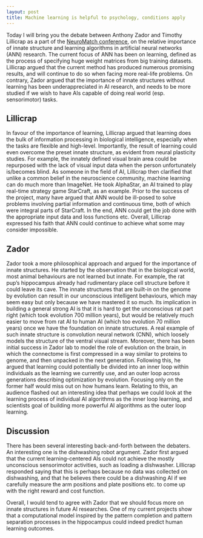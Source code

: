```yaml
---
layout: post
title: Machine learning is helpful to psychology, conditions apply
---
```


Today I will bring you the debate between Anthony Zador and Timothy Lillicrap as a part of the [NeuroMatch conference](https://www.crowdcast.io/e/neuromatch2/3), on the relative importance of innate structure and learning algorithms in artificial neural networks (ANN) research. The current focus of ANN has been on learning, defined as the process of specifying huge weight matrices from big training datasets. Lillicrap argued that the current method has produced numerous promising results, and will continue to do so when facing more real-life problems. On contrary, Zador argued that the importance of innate structures without learning has been underappreciated in AI research, and needs to be more studied if we wish to have AIs capable of doing real world (esp. sensorimotor) tasks. 

Lillicrap
------
In favour of the importance of learning, Lillicrap argued that learning does the bulk of information processing in biological intelligence, especially when the tasks are flexible and high-level. Importantly, the result of learning could even overcome the preset innate structure, as evident from neural plasticity studies. For example, the innately defined visual brain area could be repurposed with the lack of visual input data when the person unfortunately is/becomes blind. As someone in the field of AI, Lillicrap then clarified that unlike a common belief in the neuroscience community, machine learning can do much more than ImageNet. He took AlphaStar, an AI trained to play real-time strategy game StarCraft, as an example. Prior to the success of the project, many have argued that ANN would be ill-posed to solve problems involving partial information and continuous time, both of which were integral parts of StarCraft. In the end, ANN could get the job done with the appropriate input data and loss functions etc. Overall, Lillicrap expressed his faith that ANN could continue to achieve what some may consider impossible. 

Zador
------
Zador took a more philosophical approach and argued for the importance of innate structures. He started by the observation that in the biological world, most animal behaviours are not learned but innate. For example, the rat pup’s hippocampus already had rudimentary place cell structure before it could leave its cave. The innate structures that are built-in on the genome by evolution can result in our unconscious intelligent behaviours, which may seem easy but only because we have mastered it so much. Its implication in building a general strong AI is that it is hard to get the unconscious rat part right (which took evolution 700 million years), but would be relatively much easier to move from rat AI to human AI (which too evolution 70 million years) once we have the foundation on innate structures. A real example of such innate structure is convolution neural network (CNN), which loosely models the structure of the ventral visual stream. Moreover, there has been initial success in Zador lab to model the role of evolution on the brain, in which the connectome is first compressed in a way similar to proteins to genome, and then unpacked in the next generation. Following this, he argued that learning could potentially be divided into an inner loop within individuals as the learning we currently use, and an outer loop across generations describing optimization by evolution. Focusing only on the former half would miss out on how humans learn. Relating to this, an audience flashed out an interesting idea that perhaps we could look at the learning process of individual AI algorithms as the inner loop learning, and scientists goal of building more powerful AI algorithms as the outer loop learning.

Discussion
------
There has been several interesting back-and-forth between the debaters. An interesting one is the dishwashing robot argument. Zador first argued that the current learning-centered AIs could not achieve the mostly unconscious sensorimotor activities, such as loading a dishwasher. Lillicrap responded saying that this is perhaps because no data was collected on dishwashing, and that he believes there could be a dishwashing AI if we carefully measure the arm positions and plate positions etc. to come up with the right reward and cost function. 

Overall, I would tend to agree with Zador that we should focus more on innate structures in future AI researches. One of my current projects show that a computational model inspired by the pattern completion and pattern separation processes in the hippocampus could indeed predict human learning outcomes. 

